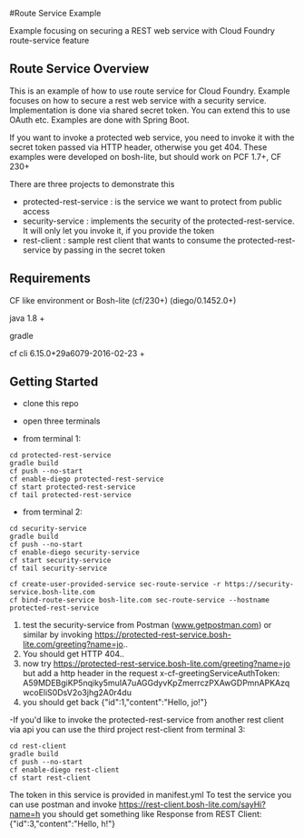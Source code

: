 #Route Service Example 

Example focusing on securing a REST web service with Cloud Foundry route-service feature

## Route Service Overview

This is an example of how to use route service for Cloud Foundry. Example focuses on how to secure a rest web service with 
a security service. Implementation is done via shared secret token. You can extend this to use OAuth etc. Examples are done with Spring Boot. 

If you want to invoke a protected web service, you need to invoke it with the secret token passed via HTTP header, otherwise you get 404.
These examples were developed on bosh-lite, but should work on PCF 1.7+, CF 230+ 

There are three projects to demonstrate this 

- protected-rest-service : is the service we want to protect from public access
- security-service : implements the security of the protected-rest-service. It will only let you invoke it, if you provide the token
- rest-client : sample rest client that wants to consume the protected-rest-service by passing in the secret token

## Requirements
CF like environment or Bosh-lite (cf/230+) (diego/0.1452.0+)

java 1.8 +

gradle

cf cli 6.15.0+29a6079-2016-02-23 +

## Getting Started

- clone this repo
- open three terminals

- from terminal 1: 
~~~
cd protected-rest-service
gradle build
cf push --no-start
cf enable-diego protected-rest-service
cf start protected-rest-service
cf tail protected-rest-service
~~~

- from terminal 2:
~~~
cd security-service
gradle build
cf push --no-start
cf enable-diego security-service
cf start security-service
cf tail security-service
~~~

~~~
cf create-user-provided-service sec-route-service -r https://security-service.bosh-lite.com
cf bind-route-service bosh-lite.com sec-route-service --hostname protected-rest-service
~~~

1. test the security-service from Postman (www.getpostman.com) or similar by invoking
https://protected-rest-service.bosh-lite.com/greeting?name=jo..
2. You should get HTTP 404..
3. now try https://protected-rest-service.bosh-lite.com/greeting?name=jo
but add a http header in the request
x-cf-greetingServiceAuthToken: A59MDEBgiKP5nqiky5muIA7uAGGdyvKpZmerrczPXAwGDPmnAPKAzqwcoEliS0DsV2o3jhg2A0r4du
4. you should get back 
{"id":1,"content":"Hello, jo!"}



-If you'd like to invoke the protected-rest-service from another rest client via api you can use the third project rest-client
from terminal 3: 
~~~
cd rest-client
gradle build 
cf push --no-start
cf enable-diego rest-client
cf start rest-client
~~~

The token in this service is provided in manifest.yml To test the service you can use postman and invoke
https://rest-client.bosh-lite.com/sayHi?name=h you should get something like
Response from REST Client:{"id":3,"content":"Hello, h!"}

 





          

